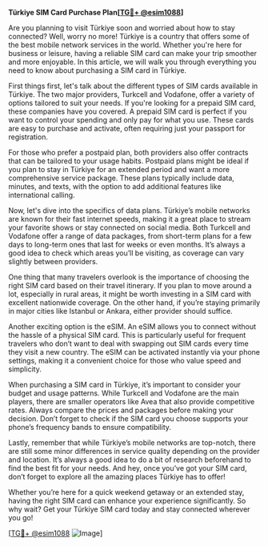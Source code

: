 **Türkiye SIM Card Purchase Plan[[TG💪+ @esim1088](https://t.me/s/esim1088)]**

Are you planning to visit Türkiye soon and worried about how to stay connected? Well, worry no more! Türkiye is a country that offers some of the best mobile network services in the world. Whether you're here for business or leisure, having a reliable SIM card can make your trip smoother and more enjoyable. In this article, we will walk you through everything you need to know about purchasing a SIM card in Türkiye.

First things first, let's talk about the different types of SIM cards available in Türkiye. The two major providers, Turkcell and Vodafone, offer a variety of options tailored to suit your needs. If you're looking for a prepaid SIM card, these companies have you covered. A prepaid SIM card is perfect if you want to control your spending and only pay for what you use. These cards are easy to purchase and activate, often requiring just your passport for registration.

For those who prefer a postpaid plan, both providers also offer contracts that can be tailored to your usage habits. Postpaid plans might be ideal if you plan to stay in Türkiye for an extended period and want a more comprehensive service package. These plans typically include data, minutes, and texts, with the option to add additional features like international calling.

Now, let's dive into the specifics of data plans. Türkiye’s mobile networks are known for their fast internet speeds, making it a great place to stream your favorite shows or stay connected on social media. Both Turkcell and Vodafone offer a range of data packages, from short-term plans for a few days to long-term ones that last for weeks or even months. It’s always a good idea to check which areas you’ll be visiting, as coverage can vary slightly between providers.

One thing that many travelers overlook is the importance of choosing the right SIM card based on their travel itinerary. If you plan to move around a lot, especially in rural areas, it might be worth investing in a SIM card with excellent nationwide coverage. On the other hand, if you’re staying primarily in major cities like Istanbul or Ankara, either provider should suffice.

Another exciting option is the eSIM. An eSIM allows you to connect without the hassle of a physical SIM card. This is particularly useful for frequent travelers who don’t want to deal with swapping out SIM cards every time they visit a new country. The eSIM can be activated instantly via your phone settings, making it a convenient choice for those who value speed and simplicity.

When purchasing a SIM card in Türkiye, it’s important to consider your budget and usage patterns. While Turkcell and Vodafone are the main players, there are smaller operators like Avea that also provide competitive rates. Always compare the prices and packages before making your decision. Don’t forget to check if the SIM card you choose supports your phone’s frequency bands to ensure compatibility.

Lastly, remember that while Türkiye’s mobile networks are top-notch, there are still some minor differences in service quality depending on the provider and location. It’s always a good idea to do a bit of research beforehand to find the best fit for your needs. And hey, once you’ve got your SIM card, don’t forget to explore all the amazing places Türkiye has to offer!

Whether you’re here for a quick weekend getaway or an extended stay, having the right SIM card can enhance your experience significantly. So why wait? Get your Türkiye SIM card today and stay connected wherever you go!

[[TG💪+ @esim1088](https://t.me/s/esim1088) ![Image](https://i.postimg.cc/Y0z9fWf4/image.png)]